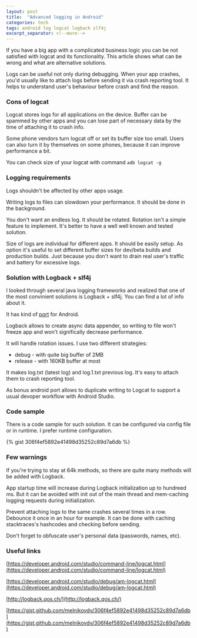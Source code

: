 ```yaml
---
layout: post
title:  "Advanced logging in Android"
categories: tech
tags: android log logcat logback slf4j
excerpt_separator: <!--more-->
---
```


If you have a big app with a complicated business logic you can be not satisfied with logcat and its functionality. This article shows what can be wrong and what are alternative solutions.

<!--more-->

Logs can be useful not only during debugging. When your app crashes, you'd usually like to attach logs before sending it via crash reporting tool. It helps to understand user's behaviour before crash and find the reason.

### Cons of logcat

Logcat stores logs for all applications on the device. Buffer can be spammed by other apps and you can lose part of necessary data by the time of attaching it to crash info.

Some phone vendors turn logcat off or set its buffer size too small. Users can also turn it by themselves on some phones, because it can improve performance a bit.

You can check size of your logcat with command
`adb logcat -g`

### Logging requirements

Logs shouldn't be affected by other apps usage.

Writing logs to files can slowdown your performance. It should be done in the background.

You don't want an endless log. It should be rotated.
Rotation isn't a simple feature to implement. It's better to have a well well known and tested solution.

Size of logs are individual for different apps. It should be easily setup.
As option it's useful to set different buffer sizes for dev/beta builds and production builds. Just because you don't want to drain real user's traffic and battery for excessive logs.

### Solution with Logback + slf4j

I looked through several java logging frameworks and realized that one of the most convinient solutions is Logback + slf4j. You can find a lot of info about it.

It has kind of [port](http://tony19.github.io/logback-android/) for Android.

Logback allows to create async data appender, so writing to file won't freeze app and won't significally decrease performance.

It will handle rotation issues. I use two different strategies:

- debug - with quite big buffer of 2MB
- release - with 160KB buffer at most

It makes log.txt (latest log) and log.1.txt previous log. It's easy to attach them to crash reporting tool.

As bonus android port allows to duplicate writing to Logcat to support a usual devoper workflow with Android Studio.

### Code sample

There is a code sample for such solution. It can be configured via config file or in runtime. I prefer runtime configuration.

{% gist 306f4ef5892e41498d35252c89d7a6db %}

### Few warnings

If you're trying to stay at 64k methods, so there are quite many methods will be added with Logback.

App startup time will increase during Logback initialization up to hundreed ms. But it can be avoided with init out of the main thread and mem-caching logging requests during initialization.

Prevent attaching logs to the same crashes several times in a row. Debounce it once in an hour for example. It can be done with caching stacktraces's hashcodes and checking before sending.

Don't forget to obfuscate user's personal data (passwords, names, etc).

### Useful links

[https://developer.android.com/studio/command-line/logcat.html](https://developer.android.com/studio/command-line/logcat.html)

[https://developer.android.com/studio/debug/am-logcat.html](https://developer.android.com/studio/debug/am-logcat.html)

[http://logback.qos.ch/](http://logback.qos.ch/)

[https://gist.github.com/melnikovdv/306f4ef5892e41498d35252c89d7a6db](https://gist.github.com/melnikovdv/306f4ef5892e41498d35252c89d7a6db)
